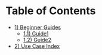 # Table of Contents
- [1) Beginner Guides](./README.md)
  - [1.1) Guide1](./getting_started.md)
  - [1.2) Guide2](./guide2.md)
- [2) Use Case Index](./toc_usecases.md)
